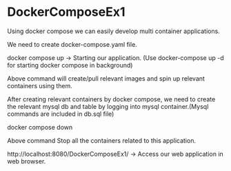 # DockerComposeEx1
Using docker compose we can easily develop multi container applications.

We need to create docker-compose.yaml file.

docker compose up -> Starting our application. (Use docker-compose up -d for starting docker compose in background)

Above command will create/pull relevant images and spin up  relevant containers using them.

After creating relevant containers by docker compose,  we need to create the relevant mysql db and table by logging
into mysql container.(Mysql commands are included in db.sql file)

docker compose down

Above command Stop all the containers related to this application.

http://localhost:8080/DockerComposeEx1/ -> Access our web application in web browser.